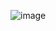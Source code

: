 
![image](https://user-images.githubusercontent.com/86486142/158786641-564fd6cd-29be-4827-b025-b8af96640993.png)
